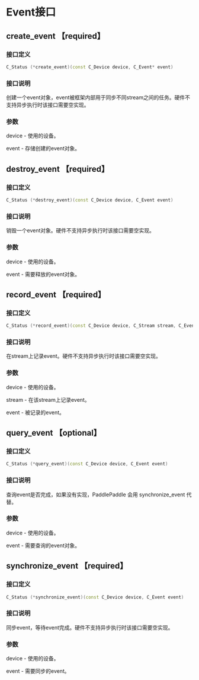 # Event接口

## create_event 【required】

### 接口定义

```c++
C_Status (*create_event)(const C_Device device, C_Event* event)
```

### 接口说明

创建一个event对象，event被框架内部用于同步不同stream之间的任务。硬件不支持异步执行时该接口需要空实现。

### 参数

device - 使用的设备。

event - 存储创建的event对象。

## destroy_event 【required】

### 接口定义

```c++
C_Status (*destroy_event)(const C_Device device, C_Event event)
```

### 接口说明

销毁一个event对象。硬件不支持异步执行时该接口需要空实现。

### 参数

device - 使用的设备。

event - 需要释放的event对象。

## record_event 【required】

### 接口定义

```c++
C_Status (*record_event)(const C_Device device, C_Stream stream, C_Event event)
```

### 接口说明

在stream上记录event。硬件不支持异步执行时该接口需要空实现。

### 参数

device - 使用的设备。

stream - 在该stream上记录event。

event - 被记录的event。

## query_event 【optional】

### 接口定义

```c++
C_Status (*query_event)(const C_Device device, C_Event event)
```

### 接口说明

查询event是否完成，如果没有实现，PaddlePaddle 会用 synchronize_event 代替。

### 参数

device - 使用的设备。

event - 需要查询的event对象。

## synchronize_event 【required】

### 接口定义

```c++
C_Status (*synchronize_event)(const C_Device device, C_Event event)
```

### 接口说明

同步event，等待event完成。硬件不支持异步执行时该接口需要空实现。

### 参数

device - 使用的设备。

event - 需要同步的event。
